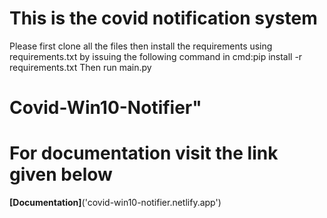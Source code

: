 # This is the covid notification system
Please first clone all the files then install the requirements using requirements.txt by issuing the following command in cmd:pip install -r requirements.txt
Then run main.py
# Covid-Win10-Notifier" 
# For documentation visit the link given below
**[Documentation]**('covid-win10-notifier.netlify.app')
